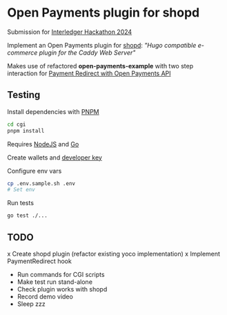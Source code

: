 # Open Payments plugin for shopd

Submission for [Interledger Hackathon 2024](https://interledger.org/summit/hackathon)

Implement an Open Payments plugin for [shopd](https://shopd.link/): *"Hugo compatible e-commerce plugin for the Caddy Web Server"*

Makes use of refactored **open-payments-example** with two step interaction for [Payment Redirect with Open Payments API](https://github.com/mozey/open-payments-example)


## Testing

Install dependencies with [PNPM](https://pnpm.io/)
```bash
cd cgi
pnpm install
```

Requires [NodeJS](https://nodejs.org/en) and [Go](https://go.dev/)

Create wallets and [developer key](https://wallet.interledger-test.dev/settings/developer-keys)

Configure env vars
```bash
cp .env.sample.sh .env
# Set env
```

Run tests
```bash
go test ./...
```


## TODO
x Create shopd plugin (refactor existing yoco implementation)
x Implement PaymentRedirect hook
- Run commands for CGI scripts
- Make test run stand-alone
- Check plugin works with shopd
- Record demo video
- Sleep zzz

